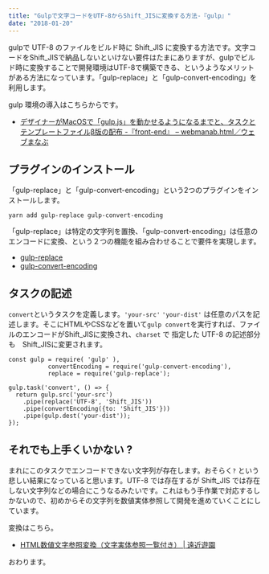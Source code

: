 ```yaml
---
title: "Gulpで文字コードをUTF-8からShift_JISに変換する方法-『gulp』"
date: "2018-01-20"
---
```


gulpで UTF-8 のファイルをビルド時に Shift\_JIS に変換する方法です。文字コードをShift\_JISで納品しないといけない要件はたまにありますが、gulpでビルド時に変換することで開発環境はUTF-8で構築できる、というようなメリットがある方法になっています。「gulp-replace」と「gulp-convert-encoding」を利用します。

gulp 環境の導入はこちらからです。

- [デザイナーがMacOSで「gulp.js」を動かせるようになるまでと、タスクとテンプレートファイルβ版の配布 -『front-end』 – webmanab.html／ウェブまなぶ](https://webmanab-html.com/tip/macos-gulp-init/)

## プラグインのインストール

「gulp-replace」と「gulp-convert-encoding」という2つのプラグインをインストールします。

```
yarn add gulp-replace gulp-convert-encoding

```

「gulp-replace」は特定の文字列を置換、「gulp-convert-encoding」は任意のエンコードに変換、という２つの機能を組み合わせることで要件を実現します。

- [gulp-replace](https://www.npmjs.com/package/gulp-replace)
- [gulp-convert-encoding](https://www.npmjs.com/package/gulp-convert-encoding)

## タスクの記述

`convert`というタスクを定義します。`'your-src'` `'your-dist'` は任意のパスを記述します。そこにHTMLやCSSなどを置いて`gulp convert`を実行すれば、ファイルのエンコードがShift\_JISに変換され、`charset` で 指定した UTF-8 の記述部分も　Shift\_JISに変更されます。

```
const gulp = require( 'gulp' ),
           convertEncoding = require('gulp-convert-encoding'),
           replace = require('gulp-replace');

gulp.task('convert', () => {
  return gulp.src('your-src')
    .pipe(replace('UTF-8', 'Shift_JIS'))
    .pipe(convertEncoding({to: 'Shift_JIS'}))
    .pipe(gulp.dest('your-dist'));
});

```

## それでも上手くいかない ?

まれにこのタスクでエンコードできない文字列が存在します。おそらく`?` という悲しい結果になっていると思います。UTF-8 では存在するが Shift\_JIS では存在しない文字列などの場合にこうなるみたいです。これはもう手作業で対応するしかないので、初めからその文字列を数値実体参照して開発を進めていくことにしています。

変換はこちら。

- [HTML数値文字参照変換（文字実体参照一覧付き） | 遠近遊園](http://ochikochi.com/tool/character/)

おわります。
